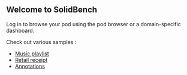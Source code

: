 ## Welcome to SolidBench

Log in to browse your pod using the pod browser or a domain-specific dashboard.

Check out various samples : 
 - [Music playlist](./samples/music/playlist-1.ttl)
 - [Retail receipt](./samples/retail/receipts-1.ttl)
 - [Annotations](./samples/annotations/annotations-1.ttl)